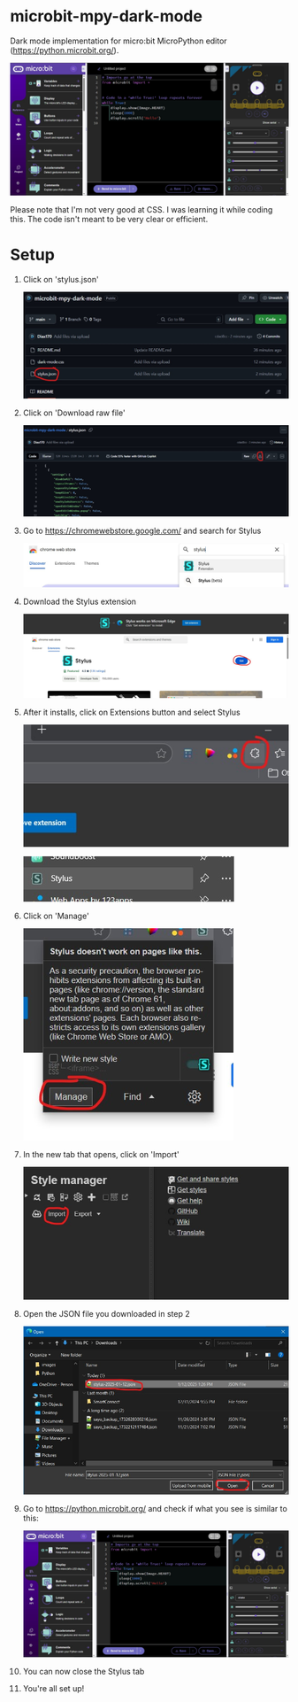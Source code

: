 # microbit-mpy-dark-mode
Dark mode implementation for micro:bit MicroPython editor (https://python.microbit.org/).

![Preview](images/demo.jpg)

Please note that I'm not very good at CSS. I was learning it while coding this. The code isn't meant to be very clear or efficient.

# Setup
1. Click on 'stylus.json'
   
    ![Step 1](images/step1.jpg)
   
2. Click on 'Download raw file'
   
    ![Step 2](images/step2.jpg)
   
3. Go to https://chromewebstore.google.com/ and search for Stylus
   
    ![Step 3](images/step3.jpg)

4. Download the Stylus extension
   
    ![Step 4](images/step4.jpg)

5. After it installs, click on Extensions button and select Stylus
    
    ![Step 5](images/step5.jpg)
   
    ![Step 5-1](images/step5-1.jpg)

6. Click on 'Manage'
    
    ![Step 6](images/step6.jpg)

7. In the new tab that opens, click on 'Import'
    
    ![Step 7](images/step7.jpg)

8. Open the JSON file you downloaded in step 2
    
    ![Step 8](images/step8.jpg)

9. Go to https://python.microbit.org/ and check if what you see is similar to this:
    
    ![Preview](images/demo.jpg)

10. You can now close the Stylus tab
    
11. You're all set up!
